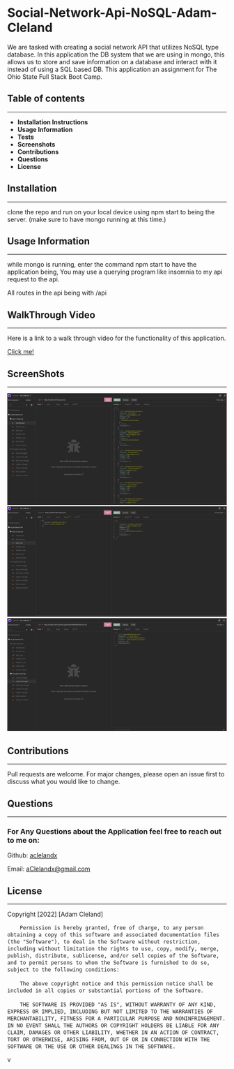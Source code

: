 # Social-Network-Api-NoSQL-Adam-Cleland

We are tasked with creating a social network API that utilizes NoSQL type database. In this application the DB system that we are using in mongo, this allows us to store and save information on a database and interact with it instead of using a SQL based DB. This application an assignment for The Ohio State Full Stack Boot Camp.

## Table of contents

---

- **Installation Instructions**
- **Usage Information**
- **Tests**
- **Screenshots**
- **Contributions**
- **Questions**
- **License**

## Installation

---

clone the repo and run on your local device using npm start to being the server. (make sure to have mongo running at this time.)

## Usage Information

---

while mongo is running, enter the command npm start to have the application being, You may use a querying program like insomnia to my api request to the api.

All routes in the api being with /api

## WalkThrough Video

---

Here is a link to a walk through video for the functionality of this application.

[Click me!](https://drive.google.com/file/d/1B0aTmZ2aYZSMVyejoHoPwmB3rwZxR2ud/view)

## ScreenShots

---

<img src="./screenshots/sc-1.png" alt="First screenshot showing the functionality the get request that shows all of the users in the database.">

<img src="./screenshots/sc-2.png" alt="Second screenshot showing the post route to add a new user to the database.">

<img src="./screenshots/sc-3.png" alt="third screenshot showing the find one get request for the thoughts that are located inside of the database.">

## Contributions

---

Pull requests are welcome. For major changes, please open an issue first to discuss what you would like to change.

## Questions

---

### For Any Questions about the Application feel free to reach out to me on:

Github: [aclelandx](https://github.com/aclelandx)

Email: <aClelandx@gmail.com>

## License

---

Copyright [2022] [Adam Cleland]

        Permission is hereby granted, free of charge, to any person obtaining a copy of this software and associated documentation files (the "Software"), to deal in the Software without restriction, including without limitation the rights to use, copy, modify, merge, publish, distribute, sublicense, and/or sell copies of the Software, and to permit persons to whom the Software is furnished to do so, subject to the following conditions:

        The above copyright notice and this permission notice shall be included in all copies or substantial portions of the Software.

        THE SOFTWARE IS PROVIDED "AS IS", WITHOUT WARRANTY OF ANY KIND, EXPRESS OR IMPLIED, INCLUDING BUT NOT LIMITED TO THE WARRANTIES OF MERCHANTABILITY, FITNESS FOR A PARTICULAR PURPOSE AND NONINFRINGEMENT. IN NO EVENT SHALL THE AUTHORS OR COPYRIGHT HOLDERS BE LIABLE FOR ANY CLAIM, DAMAGES OR OTHER LIABILITY, WHETHER IN AN ACTION OF CONTRACT, TORT OR OTHERWISE, ARISING FROM, OUT OF OR IN CONNECTION WITH THE SOFTWARE OR THE USE OR OTHER DEALINGS IN THE SOFTWARE.

v
